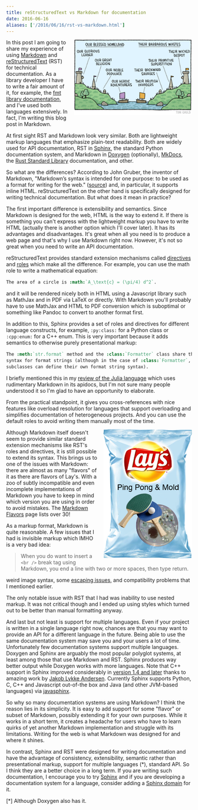 ```yaml
---
title: reStructuredText vs Markdown for documentation
date: 2016-06-16
aliases: ['/2016/06/16/rst-vs-markdown.html']
---
```


<div class="separator" style="clear:right; float:right; margin-left:1em; margin-bottom:1em">
  <img src="/img/our-their.jpg" width="320"
       title="Let the holy markup language war begin!">
</div>

In this post I am going to share my experience of using
[Markdown](https://en.wikipedia.org/wiki/Markdown) and
[reStructuredText](https://en.wikipedia.org/wiki/ReStructuredText) (RST)
for technical documentation. As a library developer I have to write a fair amount of
it, for example, the [fmt library documentation](http://fmtlib.net),
and I've used both languages extensively. In fact, I'm writing this blog post
in Markdown.

At first sight RST and Markdown look very similar. Both are lightweight markup languages
that emphasize plain-text readability. Both are widely used for API documentation,
RST in [Sphinx](http://www.sphinx-doc.org/en/stable/), the standard Python
documentation system, and Markdown in [Doxygen](http://www.stack.nl/~dimitri/doxygen/)
(optionally), [MkDocs](http://www.mkdocs.org/), the
[Rust Standard Library](https://doc.rust-lang.org/std/) documentation, and other.

So what are the differences? According to John Gruber, the inventor of Markdown,
"Markdown’s syntax is intended for one purpose: to be used as a format for writing for the web."
([source](http://daringfireball.net/projects/markdown/syntax#philosophy)) and, in particular,
it supports inline HTML. reStructuredText on the other hand is specifically designed for writing
technical documentation. But what does it mean in practice?

The first important difference is extensibility and semantics. Since Markdown is designed
for the web, HTML is the way to extend it. If there is something you can't express with the
lightweight markup you have to write HTML (actually there is another option which I'll cover later).
It has its advantages and disadvantages.
It's great when all you need is to produce a web page and that's why I use Markdown right now.
However, it's not so great when you need to write an API documentation.

reStructuredText provides standard extension mechanisms called
[directives](http://docutils.sourceforge.net/docs/ref/rst/directives.html) and
[roles](http://docutils.sourceforge.net/docs/ref/rst/roles.html)
which make all the difference. For example, you can use the math role to write
a mathematical equation:

```rst
The area of a circle is :math:`A_\text{c} = (\pi/4) d^2`.
```

and it will be rendered nicely both in HTML using a Javascript library such
as MathJax and in PDF via LaTeX or directly. With Markdown you'll probably have
to use MathJax and HTML to PDF conversion which is suboptimal or something like
Pandoc to convert to another format first.

In addition to this, Sphinx provides a set of roles and directives for different
language constructs, for example, `:py:class:` for a Python class or `:cpp:enum:`
for a C++ enum. This is very important because it adds semantics to otherwise
purely presentational markup:

```rst
The :meth:`str.format` method and the :class:`Formatter` class share the same
syntax for format strings (although in the case of :class:`Formatter`,
subclasses can define their own format string syntax).
```

I briefly mentioned this in my
[review of the Julia language](http://zverovich.net/2016/05/13/giving-up-on-julia.html)
which uses rudimentary Markdown in its apidocs, but I'm not sure many people
understood it so I'm glad to have an opportunity to elaborate.

From the practical standpoint, it gives you cross-references with nice features
like overload resolution for languages that support overloading and simplifies
documentation of heterogeneous projects. And you can use the default roles to
avoid writing them manually most of the time.

<div class="separator" style="clear:right; float:right; margin-left:1em; margin-bottom:1em">
  <img border="0" src="/img/flavor.jpg" width="240"
       title="Sometimes less is more.">
</div>

Although Markdown itself doesn't seem to provide similar standard extension
mechanisms like RST's roles and directives, it is still possible to extend its
syntax. This brings us to one of the issues with Markdown:
there are almost as many "flavors" of it as there are flavors of Lay's.
With a zoo of subtly incompatible and even incomplete implementations of Markdown
you have to keep in mind which version you are using in
order to avoid mistakes.
The [Markdown Flavors](https://github.com/jgm/CommonMark/wiki/Markdown-Flavors)
page lists over 30!

As a markup format, Markdown is quite reasonable. A few issues that I had is
invisible markup which IMHO is a very bad idea:

> When you do want to insert a `<br />` break tag using Markdown, you end a
> line with two or more spaces, then type return.

weird image syntax, some [escaping issues](https://github.com/github/markup/issues/363),
and compatibility problems that I mentioned earlier.

The only notable issue with RST that I had was inability to use nested
markup. It was not critical though and I ended up using styles which turned out to be
better than manual formatting anyway.

And last but not least is support for multiple languages. Even if your project
is written in a single language right now, chances are that you may want to provide
an API for a different language in the future. Being able to use the same documentation
system may save you and your users a lot of time. Unfortunately few documentation
systems support multiple languages. Doxygen and Sphinx are arguably
the most popular polyglot systems, at least among those that use Markdown and RST.
Sphinx produces way better output while Doxygen works with more languages.
Note that C++ support in Sphinx improved considerably in
[version 1.4 and later](http://www.sphinx-doc.org/en/stable/changes.html#release-1-4-released-mar-28-2016)
thanks to amazing work by [Jakob Lykke Andersen](https://github.com/jakobandersen).
Currently Sphinx supports Python, C, C++ and Javascript out-of-the box and Java
(and other JVM-based languages) via [javasphinx](https://bronto.github.io/javasphinx/).

So why so many documentation systems are using Markdown? I think the reason lies
in its simplicity. It is easy to add support for some "flavor" or subset of Markdown,
possibly extending it for your own purposes. While it works in a short term, it
creates a headache for users who have to learn quirks of yet another Markdown
implementation and struggle with its limitations. Writing for the web is what
Markdown was designed for and where it shines.

In contrast, Sphinx and RST were designed for writing documentation and have the
advantage of consistency, extensibility, semantic rather than presentational markup,
support for multiple languages (*), standard API. So I think they are a better
choice in a long term. If you are writing such documentation, I encourage you to
try [Sphinx](http://www.sphinx-doc.org/en/stable/) and if you are developing a
documentation system for a language, consider adding a
[Sphinx domain](http://www.sphinx-doc.org/en/stable/domains.html) for it.

[*] Although Doxygen also has it.
